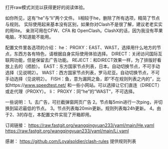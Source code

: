 打开raw模式浏览以获得更好的阅读体验。

如你所见，这有“he”与“li”两个文件。
li相较于he，删除了所有选项，精简了节点与规则。
实际使用起来基本没有区别，如果你对Clash不是很了解，建议老老实实的用lite。
亲测可用在CFW、CFA 和 OpenClash。ClashX的话，因为我没有苹果电脑，不知道能不能用。

配置文件里各选项的介绍：
he：
    PROXY：EAST、WAST，选择用什么地方的节点，东西方各有特色，请根据自身实际使用体验选择。
        DIRECT：关闭访问国际互联网功能，但是保留去广告功能。
        REJECT：和DIRECT效果一样，为了排版好看放上去的（捂脸）。
    EAST：东方国家节点列表，日本。自动切换节点，不可手动选择（见说明2）。
    WAST：西方国家节点列表，罗马尼亚。自动切换节点，不可手动选择（见说明2）。
    FISH：鱼，意为漏网之鱼，即“不在规则列表之内的”，比如https://www.speedtest.net/ 和一些小网站。可以选择让它们直连（DIRECT）或走代理（PROXY）。
li：
    PROXY：同“he”的“WAST”，不可选择。

一些说明：
    1。去广告，可拦截弹窗网页广告
    2。节点每5min进行一次ping，并切换到延迟最低的节点。
    3。节点列表每20min更新。规则列表每24h更新。
    4。由于2、3的存在，本配置文件实现了开箱即用。

订阅链接：
https://raw.fastgit.org/wangqingyuan233/yaml/main/He.yaml
https://raw.fastgit.org/wangqingyuan233/yaml/main/Li.yaml

感谢：
https://github.com/Loyalsoldier/clash-rules
提供规则列表
